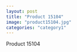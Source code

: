 ```yaml
---
layout: post
title: "Product 15104"
image: "product15104.jpg"
categories: "category1"
---
```

Product 15104
